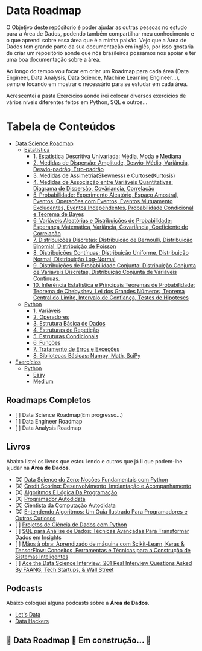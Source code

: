 <h1>Data Roadmap</h1>

<p>O Objetivo deste repósitorio é poder ajudar as outras pessoas no estudo para a Área de Dados, podendo também compartilhar meu conhecimento e o que aprendi sobre essa área que é a minha paixão. Vejo que a Área de Dados tem grande parte da sua documentação em inglês, por isso gostaria de criar um repositório aonde que nós brasileiros possamos nos apoiar e ter uma boa documentação sobre a área.</p>
<p>Ao longo do tempo vou focar em criar um Roadmap para cada área (Data Engineer, Data Analysis, Data Science, Machine Learning Engineer...), sempre focando em mostrar o necessário para se estudar em cada área.</p>
<p>Acrescentei a pasta Exercícios aonde irei colocar diversos exercícios de vários níveis diferentes feitos em Python, SQL e outros...</p>


<h1>Tabela de Conteúdos</h1>
<ul>
   <li><a href="https://github.com/Math-Muniz/Data-Roadmap/tree/main/Data-Science-Roadmap">Data Science Roadmap</a>
       <ul>
           <li><a href="https://github.com/Math-Muniz/Data-Roadmap/tree/main/Data-Science-Roadmap/Estatistica">Estatística</a>
               <ul>
                   <li><a href="https://github.com/Math-Muniz/Data-Roadmap/tree/main/Data-Science-Roadmap/Estatistica/1.Estatistica-Descritiva-Univariada">1. Estatística Descritiva Univariada: Média, Moda e Mediana</a></li>
                   <li><a href="https://github.com/Math-Muniz/Data-Roadmap/tree/main/Data-Science-Roadmap/Estatistica/2.Medidas-de-dispersao">2. Medidas de Dispersão: Amplitude, Desvio-Médio, Variância, Desvio-padrão, Erro-padrão</a></li>
                   <li><a href="https://github.com/Math-Muniz/Data-Roadmap/tree/main/Data-Science-Roadmap/Estatistica/3.Medidas-de-Assimetria-e-Curtose">3. Medidas de Assimetria(Skewness) e Curtose(Kurtosis)</a></li>
                   <li><a href="https://github.com/Math-Muniz/Data-Roadmap/tree/main/Data-Science-Roadmap/Estatistica/4.Medidas-de-Associacao-entre-Variaveis-Quantitativas">4. Medidas de Associação entre Variáveis Quantitativas: Diagrama de Dispersão, Covâriancia, Correlação</a></li>
                  <li><a href="https://github.com/Math-Muniz/Data-Roadmap/tree/main/Data-Science-Roadmap/Estatistica/5.Probabilidade">5. Probabilidade: Experimento Aleatório, Espaço Amostral, Eventos, Operações com Eventos, Eventos Mutuamento Excludentes, Eventos Independentes, Probabilidade Condicional e Teorema de Bayes</a></li>
                  <li><a href="https://github.com/Math-Muniz/Data-Roadmap/tree/main/Data-Science-Roadmap/Estatistica/6.Variaveis-Aleatorias-e-Distribuicoes-de-Probabilidade">6. Variáveis Aleatórias e Distribuições de Probabilidade: Esperança Matemática, Variância, Covariância, Coeficiente de Correlação</a></li>
                  <li><a href="https://github.com/Math-Muniz/Data-Roadmap/tree/main/Data-Science-Roadmap/Estatistica/7.Distribuicoes-Discretas">7. Distribuições Discretas: Distribuição de Bernoulli, Distribuição Binomial, Distribuição de Poisson</a></li>
                  <li><a href="https://github.com/Math-Muniz/Data-Roadmap/tree/main/Data-Science-Roadmap/Estatistica/8.Distribuicoes-Continuas">8. Distribuições Contínuas: Distribuição Uniforme, Distribuição Normal, Distribuição Log-Normal</a></li>
                  <li><a href="https://github.com/Math-Muniz/Data-Roadmap/tree/main/Data-Science-Roadmap/Estatistica/9.Distribuicoes-de-Probabilidade-Conjunta">9. Distribuições de Probabilidade Conjunta: Distribuição Conjunta de Variáveis Discretas, Distribuição Conjunta de Variáveis Contínuas.</a></li>
                  <li><a href="https://github.com/Math-Muniz/Data-Roadmap/tree/main/Data-Science-Roadmap/Estatistica/10.Inferencia-Estatistica-e-Principais-Teoremas-de-Probabilidade">10. Inferência Estatística e Principais Teoremas de Probabilidade: Teorema de Chebyshev, Lei dos Grandes Números, Teorema Central do Limite, Intervalo de Confiança, Testes de Hipóteses</a></li>
               </ul>
           </li>
           <li><a href="https://github.com/Math-Muniz/Data-Roadmap/tree/main/Data-Science-Roadmap/Python">Python</a>
              <ul>
                 <li><a href="https://github.com/Math-Muniz/Data-Roadmap/tree/main/Data-Science-Roadmap/Python/1.Variaveis">1. Variáveis</a></li>
                 <li><a href="https://github.com/Math-Muniz/Data-Roadmap/tree/main/Data-Science-Roadmap/Python/2.Operadores">2. Operadores</a></li>
                 <li><a href="https://github.com/Math-Muniz/Data-Roadmap/tree/main/Data-Science-Roadmap/Python/3.Estrutura-Basica-de-Dados">3. Estrutura Básica de Dados</a></li>
                 <li><a href="https://github.com/Math-Muniz/Data-Roadmap/tree/main/Data-Science-Roadmap/Python/4.Estruturas-de-Repeticao">4. Estruturas de Repetição</a></li>
                 <li><a href="https://github.com/Math-Muniz/Data-Roadmap/tree/main/Data-Science-Roadmap/Python/5.Estruturas-Condicionais">5. Estruturas Condicionais</a></li>
                 <li><a href="https://github.com/Math-Muniz/Data-Roadmap/tree/main/Data-Science-Roadmap/Python/6.Funcoes">6. Funções</a></li>
                 <li><a href="https://github.com/Math-Muniz/Data-Roadmap/tree/main/Data-Science-Roadmap/Python/7.Tratamento-de-Erros-e-Excecoes">7. Tratamento de Erros e Exceções</a></li>
                 <li><a href="https://github.com/Math-Muniz/Data-Roadmap/tree/main/Data-Science-Roadmap/Python/8.Bibliotecas-Basicas-Numpy-Math-Scipy">8. Bibliotecas Básicas: Numpy, Math, SciPy</a></li>
              </ul>
           </li>
       </ul>
   </li>
   <li><a href="https://github.com/Math-Muniz/Data-Roadmap/tree/main/Exercicios">Exercícios</a>
       <ul>
           <li><a href="https://github.com/Math-Muniz/Data-Roadmap/tree/main/Exercicios/Python">Python</a>
               <ul>
                   <li><a href="https://github.com/Math-Muniz/Data-Roadmap/tree/main/Exercicios/Python/Easy">Easy</a></li>
                   <li><a href="https://github.com/Math-Muniz/Data-Roadmap/tree/main/Exercicios/Python/Medium">Medium</a></li>
               </ul>
           </li>
       </ul>
   </li>
</ul>

<h2>Roadmaps Completos</h2>
<ul>
    <li>[ ] Data Science Roadmap(Em progresso...)</li>
    <li>[ ] Data Engineer Roadmap</li>
    <li>[ ] Data Analysis Roadmap</li>
</ul>

<h2>Livros</h2>
<p>Abaixo listei os livros que estou lendo e outros que já li que podem-lhe ajudar na <b>Área de Dados</b>.</p>

<ul>
    <li>[X] <a href="https://www.amazon.com.br/gp/product/8550811769/ref=ppx_yo_dt_b_asin_title_o03_s00?ie=UTF8&psc=1">Data Science do Zero: Noções Fundamentais com Python</a></li>
    <li>[X] <a href="https://www.amazon.com.br/gp/product/8550811769/ref=ppx_yo_dt_b_asin_title_o03_s00?ie=UTF8&psc=1">Credit Scoring: Desenvolvimento, Implantação e Acompanhamento</a></li>
    <li>[X] <a href="https://www.amazon.com.br/gp/product/8522128146/ref=ppx_yo_dt_b_asin_title_o07_s00?ie=UTF8&psc=1">Algoritmos E Lógica Da Programação</a></li>
    <li>[X] <a href="https://www.amazon.com.br/gp/product/8575228358/ref=ppx_yo_dt_b_asin_title_o04_s00?ie=UTF8&psc=1">Programador Autodidata</a></li>
    <li>[X] <a href="https://www.amazon.com.br/gp/product/8575228374/ref=ppx_yo_dt_b_asin_title_o03_s01?ie=UTF8&psc=1">Cientista da Computação Autodidata</a></li>
    <li>[X] <a href="https://www.amazon.com.br/gp/product/8575225634/ref=ppx_yo_dt_b_asin_title_o01_s00?ie=UTF8&psc=1">Entendendo Algoritmos: Um Guia Ilustrado Para Programadores e Outros Curiosos</a></li>
    <li>[ ] <a href="https://www.amazon.com.br/gp/product/6586057108/ref=ppx_yo_dt_b_asin_title_o04_s00?ie=UTF8&psc=1">Projetos de Ciência de Dados com Python</a></li>
    <li>[ ] <a href="https://www.amazon.com.br/gp/product/6586057752/ref=ppx_yo_dt_b_asin_title_o00_s00?ie=UTF8&psc=1">SQL para Análise de Dados: Técnicas Avançadas Para Transformar Dados em Insights</a></li>
    <li>[ ] <a href="https://www.amazon.com.br/gp/product/8550815489/ref=ppx_yo_dt_b_asin_title_o01_s00?ie=UTF8&psc=1">Mãos à obra: Aprendizado de máquina com Scikit-Learn, Keras & TensorFlow: Conceitos, Ferramentas e Técnicas para a Construção de Sistemas Inteligentes</a></li>
    <li>[ ] <a href="https://www.amazon.com/gp/product/0578973839/ref=ppx_yo_dt_b_asin_title_o00_s00?ie=UTF8&psc=1">Ace the Data Science Interview: 201 Real Interview Questions Asked By FAANG, Tech Startups, & Wall Street</a></li>
</ul>

<h2>Podcasts</h2>
<p>Abaixo coloquei alguns podcasts sobre a <b>Área de Dados</b>.</p>
<ul>
   <li><a href="https://open.spotify.com/show/0VsNN95jsJVRS424eCFDlg">Let's Data</a></li>
   <li><a href="https://www.datahackers.com.br/podcast">Data Hackers</a></li>
</ul>

<h2>🚧  Data Roadmap 🚀 Em construção...  🚧</h2>
